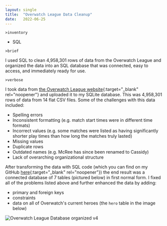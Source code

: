 ```yaml
---
layout: single
title:  "Overwatch League Data Cleanup"
date:   2022-06-25
---
```


`>inventory`
- SQL

`>brief`

  I used SQL to clean 4,958,301 rows of data from the Overwatch League and organized the data into an SQL database that was connected, easy to access, and immediately ready for use.
  
`>verbose`

  I took data from [the Overwatch League website](https://overwatchleague.com/en-us/statslab){:target="_blank" rel="noopener"} and uploaded it to my SQLite database. This was 4,958,301 rows of data from 14 flat CSV files. Some of the challenges with this data included:
  - Spelling errors
  - Inconsistent formatting  (e.g. match start times were in different time formats)
  - Incorrect values  (e.g. some matches were listed as having significantly shorter play times than how long the matches truly lasted)
  - Missing values
  - Duplicate rows
  - Outdated names  (e.g. McRee has since been renamed to Cassidy)
  - Lack of overarching organizational structure

  After transforming the data with SQL code (which you can find on my GitHub [here](https://github.com/mtollefsen/overwatch-league-data-projects/tree/main/Data%20Cleanup){:target="_blank" rel="noopener"}) the end result was a connected database of 7 tables (pictured below) in first normal form. I fixed all of the problems listed above and further enhanced the data by adding:
  - primary and foreign keys
  - constraints
  - data on all of Overwatch's current heroes (the `hero` table in the image below)
  
  ![Overwatch League Database organized v4](https://user-images.githubusercontent.com/97869630/154815413-24f2b310-a25f-4fd7-beed-77aee0237a48.PNG)
  

